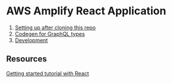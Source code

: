 # AWS Amplify React Application

1. [Setting up after cloning this repo](AWS-Amplify-React/docs/after-cloning-this-repo.md)
2. [Codegen for GraphQL types](AWS-Amplify-React/docs/codegen.md)
3. [Development](AWS-Amplify-React/docs/development.md)

## Resources

[Getting started tutorial with React](https://docs.amplify.aws/start/getting-started/installation/q/integration/react/)
